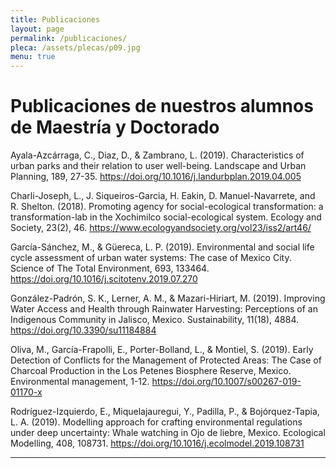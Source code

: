 ```yaml
---
title: Publicaciones
layout: page
permalink: /publicaciones/
pleca: /assets/plecas/p09.jpg
menu: true
---
```


# Publicaciones de nuestros alumnos de Maestría y Doctorado

Ayala-Azcárraga, C., Diaz, D., & Zambrano, L. (2019). Characteristics of urban parks and their relation to user well-being. Landscape and Urban Planning, 189, 27-35. <https://doi.org/10.1016/j.landurbplan.2019.04.005>

Charli-Joseph, L., J. Siqueiros-Garcia, H. Eakin, D. Manuel-Navarrete, and R. Shelton. (2018). Promoting agency for social-ecological transformation: a transformation-lab in the Xochimilco social-ecological system. Ecology and Society, 23(2), 46. <https://www.ecologyandsociety.org/vol23/iss2/art46/>

García-Sánchez, M., & Güereca, L. P. (2019). Environmental and social life cycle assessment of urban water systems: The case of Mexico City. Science of The Total Environment, 693, 133464.
<https://doi.org/10.1016/j.scitotenv.2019.07.270>

González-Padrón, S. K., Lerner, A. M., & Mazari-Hiriart, M. (2019). Improving Water Access and Health through Rainwater Harvesting: Perceptions of an Indigenous Community in Jalisco, Mexico. Sustainability, 11(18), 4884. <https://doi.org/10.3390/su11184884>

Oliva, M., García-Frapolli, E., Porter-Bolland, L., & Montiel, S. (2019). Early Detection of Conflicts for the Management of Protected Areas: The Case of Charcoal Production in the Los Petenes Biosphere Reserve, Mexico. Environmental management, 1-12.
<https://doi.org/10.1007/s00267-019-01170-x>

Rodríguez-Izquierdo, E., Miquelajauregui, Y., Padilla, P., & Bojórquez-Tapia, L. A. (2019). Modelling approach for crafting environmental regulations under deep uncertainty: Whale watching in Ojo de liebre, Mexico. Ecological Modelling, 408, 108731. <https://doi.org/10.1016/j.ecolmodel.2019.108731>




--------
